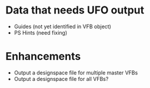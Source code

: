 # Data that needs UFO output

- Guides (not yet identified in VFB object)
- PS Hints (need fixing)

# Enhancements

- Output a designspace file for multiple master VFBs
- Output a designspace file for all VFBs?
